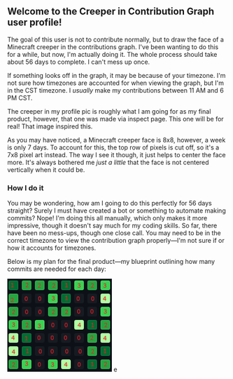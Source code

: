 ## Welcome to the Creeper in Contribution Graph user profile!

The goal of this user is not to contribute normally, but to draw the face of a Minecraft creeper in the contributions graph.
I've been wanting to do this for a while, but now, I'm actually doing it. The whole process should take about 56 days to complete. I can't mess up once.

If something looks off in the graph, it may be because of your timezone. I'm not sure how timezones are accounted for when viewing the graph, but I'm in the CST timezone. I _usually_ make my contributions between 11 AM and 6 PM CST.

The creeper in my profile pic is roughly what I am going for as my final product, however, that one was made via inspect page. This one will be for real! That image inspired this.

As you may have noticed, a Minecraft creeper face is 8x8, however, a week is only 7 days. To account for this, the top row of pixels is cut off, so it's a 7x8 pixel art instead.
The way I see it though, it just helps to center the face more. It's always bothered me *just a little* that the face is not centered vertically when it could be.

### How I do it

You may be wondering, how am I going to do this perfectly for 56 days straight? Surely I must have created a bot or something to automate making commits? Nope! I'm doing this all manually, which only makes it more impressive, though it doesn't say much for my coding skills. So far, there have been no mess-ups, though one close call. You may need to be in the correct timezone to view the contribution graph properly—I'm not sure if or how it accounts for timezones.

Below is my plan for the final product—my blueprint outlining how many commits are needed for each day:

![CreeperContributionGraph.png](CreeperContributionGraph.png)
e
